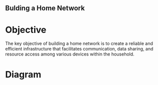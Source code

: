 ## Bulding a Home Network

# Objective

The key objective of building a home network is to create a reliable and efficient infrastructure that facilitates communication, data sharing, and resource access among various devices within the household. 

# Diagram
